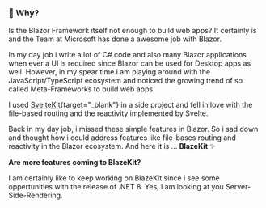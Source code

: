 ### 🤔 Why?
Is the Blazor Framework itself not enough to build web apps? It certainly is and the Team at Microsoft has done a awesome job with Blazor.


In my day job i write a lot of C# code and also many Blazor applications when ever a UI is required since Blazor can be used for Desktop apps as well.
However, in my spear time i am playing around with the JavaScript/TypeScript ecosystem and noticed the growing trend of so called Meta-Frameworks to build web apps.

I used [SvelteKit](https://kit.svelte.dev/){target="_blank"} in a side project and fell in love with the file-based routing and the reactivity implemented by Svelte.

Back in my day job, i missed these simple features in Blazor. So i sad down and thought how i could address features like file-bases routing and reactivity in the Blazor ecosystem. And here it is ... **BlazeKit** ✨

**Are more features coming to BlazeKit?**

I am certainly like to keep working on BlazeKit since i see some oppertunities with the release of .NET 8. Yes, i am looking at you Server-Side-Rendering.
